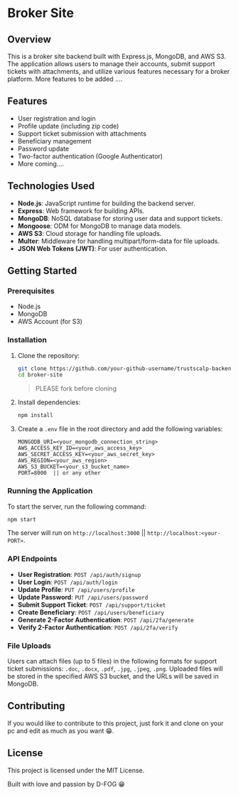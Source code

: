 # Broker Site

## Overview

This is a broker site backend built with Express.js, MongoDB, and AWS S3. The application allows users to manage their accounts, submit support tickets with attachments, and utilize various features necessary for a broker platform. More features to be added ....

## Features

- User registration and login
- Profile update (including zip code)
- Support ticket submission with attachments
- Beneficiary management
- Password update
- Two-factor authentication (Google Authenticator)
- More coming....

## Technologies Used

- **Node.js**: JavaScript runtime for building the backend server.
- **Express**: Web framework for building APIs.
- **MongoDB**: NoSQL database for storing user data and support tickets.
- **Mongoose**: ODM for MongoDB to manage data models.
- **AWS S3**: Cloud storage for handling file uploads.
- **Multer**: Middleware for handling multipart/form-data for file uploads.
- **JSON Web Tokens (JWT)**: For user authentication.

## Getting Started

### Prerequisites

- Node.js
- MongoDB
- AWS Account (for S3)

### Installation

1. Clone the repository:
   ```bash
   git clone https://github.com/your-github-username/trustscalp-backend.git
   cd broker-site
   ```
   > PLEASE fork before cloning

2. Install dependencies:
   ```bash
   npm install
   ```

3. Create a `.env` file in the root directory and add the following variables:
   ```plaintext
   MONGODB_URI=<your_mongodb_connection_string>
   AWS_ACCESS_KEY_ID=<your_aws_access_key>
   AWS_SECRET_ACCESS_KEY=<your_aws_secret_key>
   AWS_REGION=<your_aws_region>
   AWS_S3_BUCKET=<your_s3_bucket_name>
   PORT=8000  || or any other
   ```

### Running the Application

To start the server, run the following command:
```bash
npm start
```

The server will run on `http://localhost:3000` || `http://localhost:<your-PORT>`.

### API Endpoints

- **User Registration**: `POST /api/auth/signup`
- **User Login**: `POST /api/auth/login`
- **Update Profile**: `PUT /api/users/profile`
- **Update Password**: `PUT /api/users/password`
- **Submit Support Ticket**: `POST /api/support/ticket`
- **Create Beneficiary**: `POST /api/users/beneficiary`
- **Generate 2-Factor Authentication**: `POST /api/2fa/generate`
- **Verify 2-Factor Authentication**: `POST /api/2fa/verify`

### File Uploads

Users can attach files (up to 5 files) in the following formats for support ticket submissions: `.doc`, `.docx`, `.pdf`, `.jpg`, `.jpeg`, `.png`. Uploaded files will be stored in the specified AWS S3 bucket, and the URLs will be saved in MongoDB.

## Contributing

If you would like to contribute to this project, just fork it and clone on your pc and edit as much as you want 😁.

## License

This project is licensed under the MIT License.

Built with love and passion by D-FOG 😁
